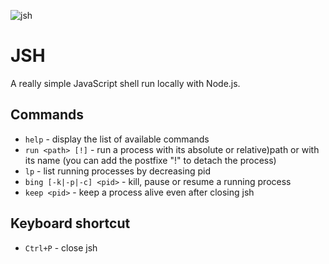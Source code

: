 ![jsh](https://user-images.githubusercontent.com/99618877/213927588-78d08b31-ee3f-490e-a1a5-6ed8a881f121.png)

# JSH

A really simple JavaScript shell run locally with Node.js.

## Commands

* `help` - display the list of available commands
* `run <path> [!]` - run a process with its absolute or relative)path or with its name (you can add the postfixe "!" to detach the process)
* `lp` - list running processes by decreasing pid
* `bing [-k|-p|-c] <pid>` - kill, pause or resume a running process
* `keep <pid>` - keep a process alive even after closing jsh

## Keyboard shortcut

* `Ctrl+P` - close jsh
